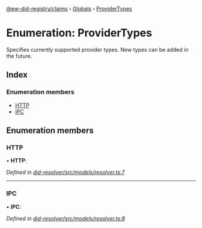 [@ew-did-registry/claims](../README.md) › [Globals](../globals.md) › [ProviderTypes](providertypes.md)

# Enumeration: ProviderTypes

Specifies currently supported provider types. New types can be added in the future.

## Index

### Enumeration members

* [HTTP](providertypes.md#http)
* [IPC](providertypes.md#ipc)

## Enumeration members

###  HTTP

• **HTTP**:

*Defined in [did-resolver/src/models/resolver.ts:7](https://github.com/energywebfoundation/ew-did-registry/blob/cf74adb/packages/did-resolver/src/models/resolver.ts#L7)*

___

###  IPC

• **IPC**:

*Defined in [did-resolver/src/models/resolver.ts:8](https://github.com/energywebfoundation/ew-did-registry/blob/cf74adb/packages/did-resolver/src/models/resolver.ts#L8)*
